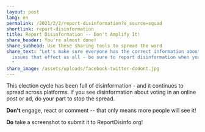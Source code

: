 ```yaml
---
layout: post
lang: en
permalink: /2021/2/2/report-disinformation?s_source=squad
shortlink: report-disinformation
title: Report Disinformation -- Don't Amplify It!
share_header: You're almost done!
share_subhead: Use these sharing tools to spread the word
share_text: "Let's make sure everyone has the correct information about the
  issues that effect us all - be sure to report disinformation when you see it!
  "
share_image: /assets/uploads/facebook-twitter-dodont.jpg
---
```

This election cycle has been full of disinformation - and it continues to spread across platforms. If you see disinformation about voting in an online post or ad, do your part to stop the spread. 

**Don’t** engage, react or comment -- that only means more people will see it! 

**Do** take a screenshot to submit it to ReportDisinfo.org!